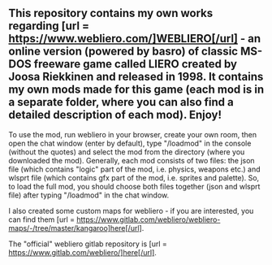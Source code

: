 This repository contains my own works regarding [url = https://www.webliero.com/]WEBLIERO[/url] - an online version (powered by basro) of classic MS-DOS freeware game called LIERO created by Joosa Riekkinen and released in 1998. It contains my own mods made for this game (each mod is in a separate folder, where you can also find a detailed description of each mod). Enjoy!
---------------------------------------------------
To use the mod, run webliero in your browser, create your own room, then open the chat window (enter by default), type "/loadmod" in the console (without the quotes) and select the mod from the directory (where you downloaded the mod). Generally, each mod consists of two files: the json file (which contains "logic" part of the mod, i.e. physics, weapons etc.) and wlsprt file (which contains gfx part of the mod, i.e. sprites and palette). So, to load the full mod, you should choose both files together (json and wlsprt file) after typing "/loadmod" in the chat window.

I also created some custom maps for webliero - if you are interested, you can find them [url = https://www.gitlab.com/webliero/webliero-maps/-/tree/master/kangaroo]here[/url].

The "official" webliero gitlab repository is [url = https://www.gitlab.com/webliero/]here[/url].
